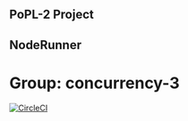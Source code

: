 ## PoPL-2 Project
## NodeRunner

# Group: concurrency-3

[![CircleCI](https://circleci.com/gh/IITH-SBJoshi/concurrency-3/tree/trial.svg?style=shield)](https://circleci.com/gh/IITH-SBJoshi/concurrency-3/tree/trial)
